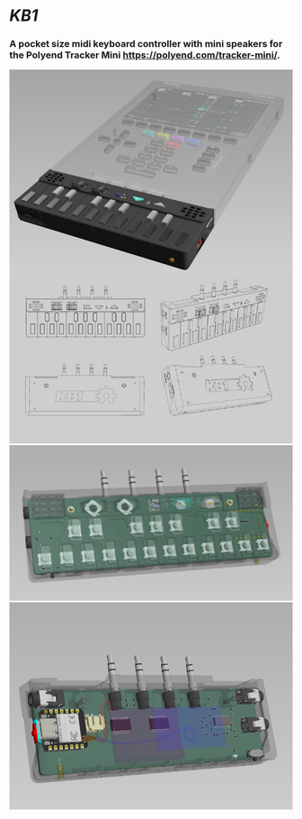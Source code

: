 # *KB1*
### A pocket size midi keyboard controller with mini speakers for the Polyend Tracker Mini https://polyend.com/tracker-mini/.
![KB1 banner](https://github.com/PocketMidi/KB1/blob/main/images/banner_1.jpg)
![inner top](https://github.com/PocketMidi/KB1/blob/main/images/inner_1.png)
![inner bottom](https://github.com/PocketMidi/KB1/blob/main/images/inner_2.png)

